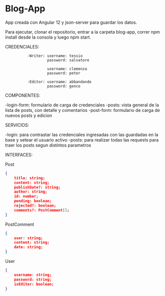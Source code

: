 # Blog-App
App creada con Angular 12 y json-server para guardar los datos.

Para ejecutar, clonar el repositorio, entrar a la carpeta blog-app, correr npm install desde la consola y luego npm start.

CREDENCIALES: 
              
              -Writer: username: tessio
                       password: salvatore
                       
                       username: clemenza
                       password: peter
                       
              -Editor: username: abbandando
                       password: genco

COMPONENTES: 

-login-form: formulario de carga de credenciales
-posts: vista general de la lista de posts, con detalle y comentarios
-post-form: formulario de carga de nuevos posts y edicion

SERVICIOS: 

-login: para contrastar las credenciales ingresadas con las guardadas en la base y setear el usuario activo
-posts: para realizar todas las requests para traer los posts segun distintos parametros
           
INTERFACES: 

Post <br>
```json
{
    title: string;
    content: string;
    publishDate?: string;
    author: string;
    id: number;
    pending: boolean;
    rejected?: boolean;
    comments?: PostComment[];
}
```

PostComment <br>
```json
{
    user: string;
    content: string;
    date: string;
}
```
User <br>
```json
{
    username: string;
    password: string;
    isEditor: boolean;
}
```
